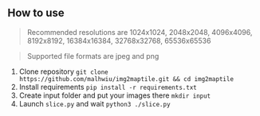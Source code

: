 ## How to use

> Recommended resolutions are 1024x1024, 2048x2048, 4096x4096,
> 8192x8192, 16384x16384, 32768x32768, 65536x65536

> Supported file formats are jpeg and png

1. Clone repository 
`git clone https://github.com/malhwiu/img2maptile.git && cd img2maptile`
2. Install requirements
`pip install -r requirements.txt`
3. Create input folder and put your images there
`mkdir input`
5. Launch `slice.py` and wait
`python3 ./slice.py`